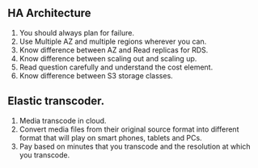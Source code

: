 ## HA Architecture
1. You should always plan for failure.
2. Use Multiple AZ and multiple regions wherever you can.
3. Know difference between AZ and Read replicas for RDS.
4. Know difference between scaling out and scaling up.
5. Read question carefully and understand the cost element.
6. Know difference between S3 storage classes.

## Elastic transcoder.
1. Media transcode in cloud.
2. Convert media files from their original source format into different format that will play on smart phones, tablets and PCs.
3. Pay based on minutes that you transcode and the resolution at which you transcode.
